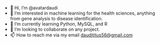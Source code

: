 - 👋 Hi, I’m @avatardaudi
- 👀 I’m interested in machine learning for the health sciences, anything from gene analysis to disease identification.
- 🌱 I’m currently learning Python, MySQL, and R
- 💞️ I’m looking to collaborate on any project.
- 📫 How to reach me via my email daudititus56@gmail.com

<!---
avatardaudi/avatardaudi is a ✨ special ✨ repository because its `README.md` (this file) appears on your GitHub profile.
You can click the Preview link to take a look at your changes.
--->
